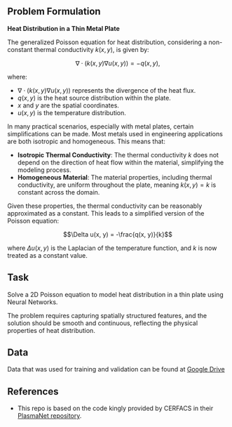 ## Problem Formulation
**Heat Distribution in a Thin Metal Plate**

The generalized Poisson equation for heat distribution, considering a non-constant thermal conductivity $k(x, y)$, is given by:

$$\nabla \cdot (k(x, y) \nabla u(x, y)) = -q(x, y),$$

where:
- $\nabla \cdot (k(x, y) \nabla u(x, y))$ represents the divergence of the heat flux.
- $q(x, y)$ is the heat source distribution within the plate.
- $x$ and $y$ are the spatial coordinates.
- $u(x, y)$ is the temperature distribution.

In many practical scenarios, especially with metal plates, certain simplifications can be made. Most metals used in engineering applications are both isotropic and homogeneous. This means that:
- **Isotropic Thermal Conductivity**: The thermal conductivity $k$ does not depend on the direction of heat flow within the material, simplifying the modeling process.
- **Homogeneous Material**: The material properties, including thermal conductivity, are uniform throughout the plate, meaning $k(x, y) = k$ is constant across the domain.

Given these properties, the thermal conductivity can be reasonably approximated as a constant. This leads to a simplified version of the Poisson equation:

$$\Delta u(x, y) = -\frac{q(x, y)}{k}$$

where $\Delta u(x, y)$ is the Laplacian of the temperature function, and $k$ is now treated as a constant value.

## Task

Solve a 2D Poisson equation to model heat distribution in a thin plate using Neural Networks. 

The problem requires capturing spatially structured features, and the solution should be smooth and continuous, reflecting the physical properties of heat distribution.

## Data

Data that was used for training and validation can be found at [Google Drive](https://drive.google.com/drive/folders/1-d3pXD5OPcvfZacoEO1Y4nfTqnbxwSK7?usp=sharing)

## References
- This repo is based on the code kingly provided by CERFACS in their [PlasmaNet repository](https://gitlab.com/cerfacs/plasmanet).
